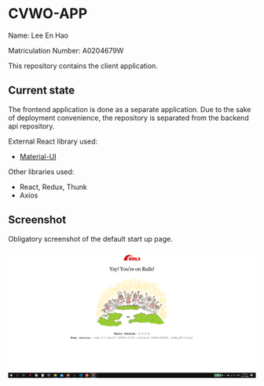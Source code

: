 # CVWO-APP

Name: Lee En Hao

Matriculation Number: A0204679W

This repository contains the client application.

## Current state

The frontend application is done as a separate application. Due to the sake of deployment convenience, the repository is separated from the backend api repository.

External React library used:

* [Material-UI](https://material-ui.com/)

Other libraries used:

* React, Redux, Thunk
* Axios

## Screenshot

Obligatory screenshot of the default start up page.

![Default Rails Page](./rails_page.png)
